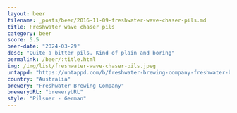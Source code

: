 ```yaml
---
layout: beer
filename: _posts/beer/2016-11-09-freshwater-wave-chaser-pils.md
title: Freshwater wave chaser pils
category: beer
score: 5.5
beer-date: "2024-03-29"
desc: "Quite a bitter pils. Kind of plain and boring"
permalink: /beer/:title.html
img: /img/list/freshwater-wave-chaser-pils.jpeg
untappd: "https://untappd.com/b/freshwater-brewing-company-freshwater-brewing-company-wave-chaser-pils/5616076"
country: "Australia"
brewery: "Freshwater Brewing Company"
breweryURL: "breweryURL"
style: "Pilsner - German"
---
```

